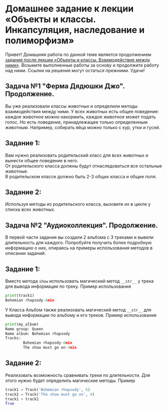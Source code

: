 Домашнее задание к лекции «Объекты и классы. Инкапсуляция, наследование и полиморфизм»
======================================================================================
Привет! Домашняя работа по данной теме является продолжением [задания после лекции «Объекты и классы. Взаимодействие между ними»](Module01-Basic_Python/06-OOP-1/README.md). Возьмите выполненные работы за основу и продолжите работу над ними. Ссылки на решения могут остаться прежними. Удачи!

Задача №1 "Ферма Дядюшки Джо". Продолжение.
-------------------------------------------
Вы уже реализовали классы животных и определили методы взаимодействия между ними. У всех животных есть общее поведение: каждое животное можно накормить, каждое животное может подать голос. Но есть поведение, принадлежащее только определенным животным. Например, собирать яйца можно только с кур, утки и гусей.

Задание 1:
----------
Вам нужно реализовать родительский класс для всех животных и вынести общее поведение в него.<br/>
От родительского класса должны будут отнаследоваться все остальные животные.<br/>
В родительском классе должно быть 2-3 общих класса и общие поля.<br/>

Задание 2:
----------
Используя методы из родительского класса, вызовите их в цикле у списка всех животных.

Задача №2 "Аудиоколлекция". Продолжение.
----------------------------------------
В первой части задания вы создали 2 альбома с 3 треками и вывели длительность для каждого. Попробуйте получить более подробную информацию о них, опираясь на примеры использования методов в описании заданий:

Задание 1:
----------
Вместо метода `show` использовать магический метод `__str__` у трека для вывода информации по треку.
Пример использования
```python
print(track1)
Bohemian rhapsody-6min
```
У Класса Альбом также реализовать магический метод `__str__` для вывода информации по альбому и его треков. Пример использования
```python
print(my_album)
Name group: Queen
Name album: Bohemian rhapsody
Tracks:
        Bohemian rhapsody-6min
        The show must go on-4min
```
Задание 2:
----------
Реализовать возможность сравнивать треки по длительности. Для этого нужно будет определить магические методы. Пример
```python
track1 = Track('Bohemian rhapsody', 6)
track2 = Track('The show must go on', 4)
track1 > track2
True
```
